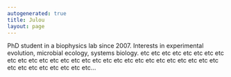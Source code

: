 ```yaml
---
autogenerated: true
title: Julou
layout: page
---
```


PhD student in a biophysics lab since 2007. Interests in experimental
evolution, microbial ecology, systems biology. etc etc etc etc etc etc
etc etc etc etc etc etc etc etc etc etc etc etc etc etc etc etc etc etc
etc etc etc etc etc etc etc etc etc etc etc etc…
